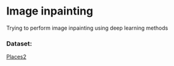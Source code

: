 # Image inpainting
Trying to perform image inpainting using deep learning methods

### Dataset:
[Places2](https://www.kaggle.com/datasets/nickj26/places2-mit-dataset)


